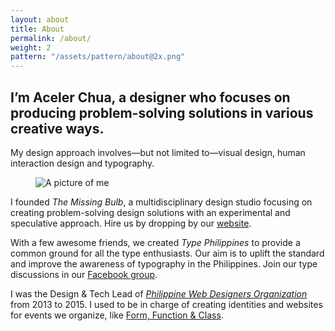 ```yaml
---
layout: about
title: About
permalink: /about/
weight: 2
pattern: "/assets/pattern/about@2x.png"
---
```


## I’m Aceler Chua, a designer who focuses on producing problem-solving solutions in various creative ways.

My design approach involves—but not limited to—visual design, human interaction design and typography.

<figure class="bigprofile">
	<img src="{{ site.url }}/assets/fullpic-bw-2016.png" alt="A picture of me">
</figure>

I founded *The Missing Bulb*, a multidisciplinary design studio focusing on creating problem-solving design solutions with an experimental and speculative approach. Hire us by dropping by our [website](http://themissingbulb.com).

With a few awesome friends, we created *Type Philippines* to provide a common ground for all the type enthusiasts. Our aim is to uplift the standard and improve the awareness of typography in the Philippines. Join our type discussions in our [Facebook group](https://www.facebook.com/groups/typeph/).

I was the Design & Tech Lead of *[Philippine Web Designers Organization](http://pwdo.org)* from 2013 to 2015. I used to be in charge of creating identities and websites for events we organize, like [Form, Function & Class](http://formfunctionclass.com).